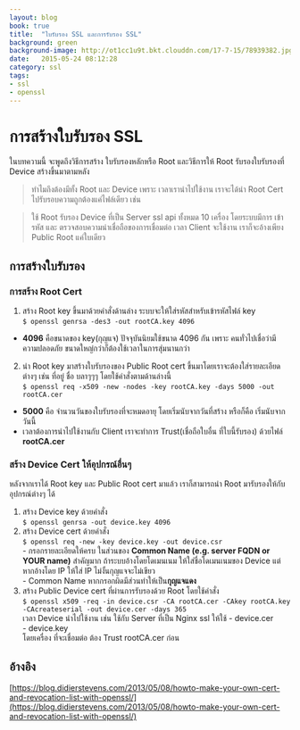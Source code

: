 ```yaml
---
layout: blog
book: true
title:  "ใบรับรอง SSL และการรับรอง SSL"
background: green
background-image: http://ot1cc1u9t.bkt.clouddn.com/17-7-15/78939382.jpg
date:   2015-05-24 08:12:28
category: ssl
tags:
- ssl
- openssl
---
```


# การสร้างใบรับรอง SSL
ในบทความนี้ จะพูดถึงวิธีการสร้าง ใบรับรองหลักหรือ Root และวิธีการให้ Root รับรองใบรับรองที่ Device สร้างขึ้นมาตามหลัง  
 > ทำไมถึงต้องมีทั้ง Root และ Device เพราะ เวลาเรานำไปใช้งาน เราจะได้นำ Root Cert ไปรับรอบความถูกต้องแค่ไฟล์เดียว เช่น  

 > ใช้ Root รับรอง Device ที่เป็น Server ssl api ทั้งหมด 10 เครื่อง โดยระบบมีการ เข้ารหัส และ ตรวจสอบความน่าเชื่อถือของการเชื่อมต่อ เวลา Client จะใช้งาน เราก็จะอ้างเพียง Public Root แค่ใบเดียว

## การสร้างใบรับรอง
### การสร้าง Root Cert
1. สร้าง Root key ขึ้นมาด้วยคำสั่งด้านล่าง ระบบจะให้ใส่รหัสสำหรับเข้ารหัสไฟล์ key  
`$ openssl genrsa -des3 -out rootCA.key 4096`  
  - **4096** คือขนาดของ key(กุญแจ) ปัจจุบันนิยมใช้ขนาด 4096 กัน เพราะ คนทั่วไปเชื่อว่ามีความปลอดภัย ขนาดใหญ่กว่าก็ต้องใช้เวลาในการสุ่มนานกว่า   

2. นำ Root key มาสร้างใบรับรองของ Public Root cert ขึ้นมาโดยเราจะต้องใส่รายละเอียดต่างๆ เช่น ที่อยู่ ชื่อ บลาๆๆๆ โดยใช้คำสั่งตามด้านล่างนี้  
`$ openssl req -x509 -new -nodes -key rootCA.key -days 5000 -out rootCA.cer`  
  - **5000** คือ จำนวนวันของใบรับรองที่จะหมดอายุ โดยเริ่มนับจากวันที่สร้าง หรือก็คือ เริ่มนับจากวันนี้
  - เวลาต้องการนำไปใช้งานกับ Client เราจะทำการ Trust(เชื่อถือใบอื่น ที่ใบนี้รับรอง) ด้วยไฟล์ **rootCA.cer**

### สร้าง Device Cert ให้อุปกรณ์อื่นๆ
หลังจากเราได้ Root key และ Public Root cert มาแล้ว เราก็สามารถนำ Root มารับรองให้กับ อุปกรณ์ต่างๆ ได้
  1. สร้าง Device key ด้วยคำสั่ง  
  `$ openssl genrsa -out device.key 4096`
  2. สร้าง Device cert ด้วยคำสั่ง  
  `$ openssl req -new -key device.key -out device.csr`  
    - กรอกรายละเอียดให้ครบ ในส่วนของ **Common Name (e.g. server FQDN or YOUR name)** สำคัญมาก ถ้าระบบอ้างโดยโดเมนเนม ให้ใส่ชื่อโดเมนเนมของ Device แต่หากอ้างโดย IP ให้ใส่ IP ไม่งั้นกุญแจจะไม่เขียว  
    - Common Name หากกรอกผิดมีส่วนทำให้เป็น**กุญแจแดง**
  3. สร้าง Public Device cert ที่ผ่านการรับรองด้วย Root โดยใช้คำสั่ง  
  `$ openssl x509 -req -in device.csr -CA rootCA.cer -CAkey rootCA.key -CAcreateserial -out device.cer -days 365`  
  เวลา Device นำไปใช้งาน เช่น ใช้กับ Server ที่เป็น Nginx ssl ให้ใช้
    - device.cer  
    - device.key  
    โดยเครื่อง ที่จะเชื่อมต่อ ต้อง Trust rootCA.cer ก่อน

## อ้างอิง
[https://blog.didierstevens.com/2013/05/08/howto-make-your-own-cert-and-revocation-list-with-openssl/](https://blog.didierstevens.com/2013/05/08/howto-make-your-own-cert-and-revocation-list-with-openssl/)  
